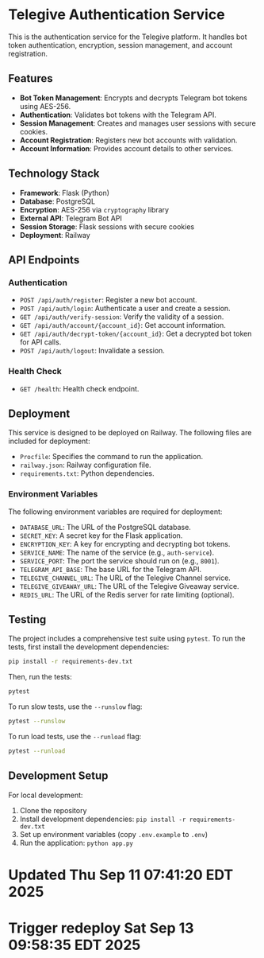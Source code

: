 


# Telegive Authentication Service

This is the authentication service for the Telegive platform. It handles bot token authentication, encryption, session management, and account registration.

## Features

- **Bot Token Management**: Encrypts and decrypts Telegram bot tokens using AES-256.
- **Authentication**: Validates bot tokens with the Telegram API.
- **Session Management**: Creates and manages user sessions with secure cookies.
- **Account Registration**: Registers new bot accounts with validation.
- **Account Information**: Provides account details to other services.




## Technology Stack

- **Framework**: Flask (Python)
- **Database**: PostgreSQL
- **Encryption**: AES-256 via `cryptography` library
- **External API**: Telegram Bot API
- **Session Storage**: Flask sessions with secure cookies
- **Deployment**: Railway




## API Endpoints

### Authentication

- `POST /api/auth/register`: Register a new bot account.
- `POST /api/auth/login`: Authenticate a user and create a session.
- `GET /api/auth/verify-session`: Verify the validity of a session.
- `GET /api/auth/account/{account_id}`: Get account information.
- `GET /api/auth/decrypt-token/{account_id}`: Get a decrypted bot token for API calls.
- `POST /api/auth/logout`: Invalidate a session.

### Health Check

- `GET /health`: Health check endpoint.




## Deployment

This service is designed to be deployed on Railway. The following files are included for deployment:

- `Procfile`: Specifies the command to run the application.
- `railway.json`: Railway configuration file.
- `requirements.txt`: Python dependencies.

### Environment Variables

The following environment variables are required for deployment:

- `DATABASE_URL`: The URL of the PostgreSQL database.
- `SECRET_KEY`: A secret key for the Flask application.
- `ENCRYPTION_KEY`: A key for encrypting and decrypting bot tokens.
- `SERVICE_NAME`: The name of the service (e.g., `auth-service`).
- `SERVICE_PORT`: The port the service should run on (e.g., `8001`).
- `TELEGRAM_API_BASE`: The base URL for the Telegram API.
- `TELEGIVE_CHANNEL_URL`: The URL of the Telegive Channel service.
- `TELEGIVE_GIVEAWAY_URL`: The URL of the Telegive Giveaway service.
- `REDIS_URL`: The URL of the Redis server for rate limiting (optional).




## Testing

The project includes a comprehensive test suite using `pytest`. To run the tests, first install the development dependencies:

```bash
pip install -r requirements-dev.txt
```

Then, run the tests:

```bash
pytest
```

To run slow tests, use the `--runslow` flag:

```bash
pytest --runslow
```

To run load tests, use the `--runload` flag:

```bash
pytest --runload
```

## Development Setup

For local development:

1. Clone the repository
2. Install development dependencies: `pip install -r requirements-dev.txt`
3. Set up environment variables (copy `.env.example` to `.env`)
4. Run the application: `python app.py`


# Updated Thu Sep 11 07:41:20 EDT 2025
# Trigger redeploy Sat Sep 13 09:58:35 EDT 2025
